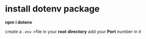 # install dotenv package 

**npm i dotenv**

create a `.env`  >file  in your __root__ __directory__ add your **Port** number in it

